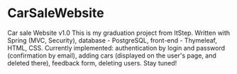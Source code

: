# CarSaleWebsite
Car sale Website v1.0
This is my graduation project from ItStep. Written with Spring (MVC, Security), database - PostgreSQL, front-end - 
Thymeleaf, HTML, CSS. Currently implemented: authentication by login and password (confirmation by email), 
adding cars (displayed on the user's page, and deleted there), feedback form, deleting users. Stay tuned!
